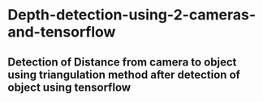 # Depth-detection-using-2-cameras-and-tensorflow
## Detection of Distance from camera to object using triangulation method after detection of object using tensorflow
